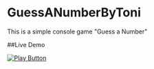 # GuessANumberByToni
This is a simple console game "Guess a Number"


##Live Demo

[<img alt="Play Button" src=(https://user-images.githubusercontent.com/130830276/233796832-e3116085-2bb1-4502-877b-c9b60237f4aa.png) />](https://replit.com/@ToniDrumev/guessanumber#main.py)
